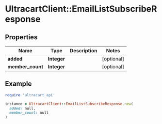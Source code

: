 # UltracartClient::EmailListSubscribeResponse

## Properties

| Name | Type | Description | Notes |
| ---- | ---- | ----------- | ----- |
| **added** | **Integer** |  | [optional] |
| **member_count** | **Integer** |  | [optional] |

## Example

```ruby
require 'ultracart_api'

instance = UltracartClient::EmailListSubscribeResponse.new(
  added: null,
  member_count: null
)
```


